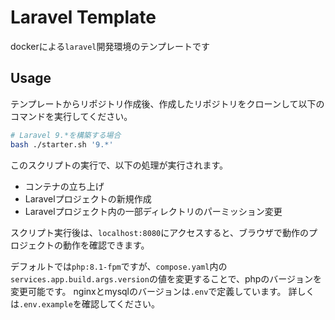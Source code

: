 # Laravel Template

dockerによる`laravel`開発環境のテンプレートです

## Usage

テンプレートからリポジトリ作成後、作成したリポジトリをクローンして以下のコマンドを実行してください。

```bash
# Laravel 9.*を構築する場合
bash ./starter.sh '9.*'
```

このスクリプトの実行で、以下の処理が実行されます。
* コンテナの立ち上げ
* Laravelプロジェクトの新規作成
* Laravelプロジェクト内の一部ディレクトリのパーミッション変更

スクリプト実行後は、`localhost:8080`にアクセスすると、ブラウザで動作のプロジェクトの動作を確認できます。

デフォルトでは`php:8.1-fpm`ですが、`compose.yaml`内の`services.app.build.args.version`の値を変更することで、phpのバージョンを変更可能です。
nginxとmysqlのバージョンは`.env`で定義しています。
詳しくは`.env.example`を確認してください。
